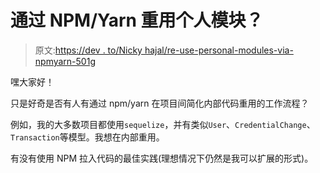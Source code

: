 # 通过 NPM/Yarn 重用个人模块？

> 原文:[https://dev . to/Nicky hajal/re-use-personal-modules-via-npmyarn-501g](https://dev.to/nickyhajal/re-use-personal-modules-via-npmyarn-501g)

嘿大家好！

只是好奇是否有人有通过 npm/yarn 在项目间简化内部代码重用的工作流程？

例如，我的大多数项目都使用`sequelize`，并有类似`User`、`CredentialChange`、`Transaction`等模型。我想在内部重用。

有没有使用 NPM 拉入代码的最佳实践(理想情况下仍然是我可以扩展的形式)。
